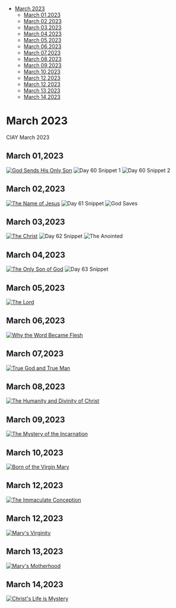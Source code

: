 <!-- toc -->

- [March 2023](#march-2023)
  * [March 01,2023](#march-012023)
  * [March 02,2023](#march-022023)
  * [March 03,2023](#march-032023)
  * [March 04,2023](#march-042023)
  * [March 05,2023](#march-052023)
  * [March 06,2023](#march-062023)
  * [March 07,2023](#march-072023)
  * [March 08,2023](#march-082023)
  * [March 09,2023](#march-092023)
  * [March 10,2023](#march-102023)
  * [March 12,2023](#march-122023)
  * [March 12,2023](#march-122023-1)
  * [March 13,2023](#march-132023)
  * [March 14,2023](#march-142023)

<!-- tocstop -->

# March 2023 #
CIAY March 2023

## March 01,2023 ##

[![God Sends His Only Son](https://raw.githubusercontent.com/fernal73/CIAY/main/March/jpgs/Day060.jpg)](https://youtu.be/B3-fr7SrRxc "God Sends His Only Son")
![Day 60 Snippet 1](https://raw.githubusercontent.com/fernal73/CIAY/main/March/jpgs/Day60Snippet1.jpg)
![Day 60 Snippet 2](https://raw.githubusercontent.com/fernal73/CIAY/main/March/jpgs/Day60Snippet2.jpg)

## March 02,2023 ##

[![The Name of Jesus](https://raw.githubusercontent.com/fernal73/CIAY/main/March/jpgs/Day061.jpg)](https://youtu.be/v9VHcZU8Tdc "The Name of Jesus")
![Day 61 Snippet ](https://raw.githubusercontent.com/fernal73/CIAY/main/March/jpgs/Day61Snippet.jpg)
![God Saves ](https://raw.githubusercontent.com/fernal73/CIAY/main/March/jpgs/GodSaves.jpg)

## March 03,2023 ##

[![The Christ](https://raw.githubusercontent.com/fernal73/CIAY/main/March/jpgs/Day062.jpg)](https://youtu.be/YbPkMqw-B7U "The Christ")
![Day 62 Snippet ](https://raw.githubusercontent.com/fernal73/CIAY/main/March/jpgs/Day62Snippet.jpg)
![The Anointed](https://raw.githubusercontent.com/fernal73/CIAY/main/March/jpgs/Anointed.jpg)

## March 04,2023 ##

[![The Only Son of God](https://raw.githubusercontent.com/fernal73/CIAY/main/March/jpgs/Day063.jpg)](https://youtu.be/SkLgye3z2a0 "The Only Son of God")
![Day 63 Snippet ](https://raw.githubusercontent.com/fernal73/CIAY/main/March/jpgs/Day63Snippet.jpg)

## March 05,2023 ##

[![The Lord](https://raw.githubusercontent.com/fernal73/CIAY/main/March/jpgs/Day064.jpg)](https://youtu.be/oGOS6SMTfkw "The Lord")

## March 06,2023 ##

[![Why the Word Became Flesh](https://raw.githubusercontent.com/fernal73/CIAY/main/March/jpgs/Day065.jpg)](https://youtu.be/3vRxlDNcbNs "Why the Word Became Flesh")

## March 07,2023 ##

[![True God and True Man](https://raw.githubusercontent.com/fernal73/CIAY/main/March/jpgs/Day066.jpg)](https://youtu.be/Uj6gHzqE7QU "True God and True Man")

## March 08,2023 ##

[![The Humanity and Divinity of Christ](https://raw.githubusercontent.com/fernal73/CIAY/main/March/jpgs/Day067.jpg)](https://youtu.be/IzcC4Gj3pqc "The Humanity and Divinity of Christ")

## March 09,2023 ##

[![The Mystery of the Incarnation](https://raw.githubusercontent.com/fernal73/CIAY/main/March/jpgs/Day068.jpg)](https://youtu.be/pyrYuU4VeuY "The Mystery of the Incarnation")

## March 10,2023 ##

[![Born of the Virgin Mary](https://raw.githubusercontent.com/fernal73/CIAY/main/March/jpgs/Day069.jpg)](https://youtu.be/-GrcgodsUNM "Born of the Virgin Mary")

## March 12,2023 ##

[![The Immaculate Conception](https://raw.githubusercontent.com/fernal73/CIAY/main/March/jpgs/Day070.jpg)](https://youtu.be/oU-SgH76K9s "The Immaculate Conception")

## March 12,2023 ##

[![Mary's Virginity](https://raw.githubusercontent.com/fernal73/CIAY/main/March/jpgs/Day071.jpg)](https://youtu.be/wdnxUyX1nqs "Mary's Virginity")

## March 13,2023 ##

[![Mary's Motherhood](https://raw.githubusercontent.com/fernal73/CIAY/main/March/jpgs/Day072.jpg)](https://youtu.be/0YTjkF3oCbQ "Mary's Motherhood")

## March 14,2023 ##

[![Christ's Life is Mystery](https://raw.githubusercontent.com/fernal73/CIAY/main/March/jpgs/Day073.jpg)](https://youtu.be/7mHQi3rGwCg "Christ's Life is Mystery")
